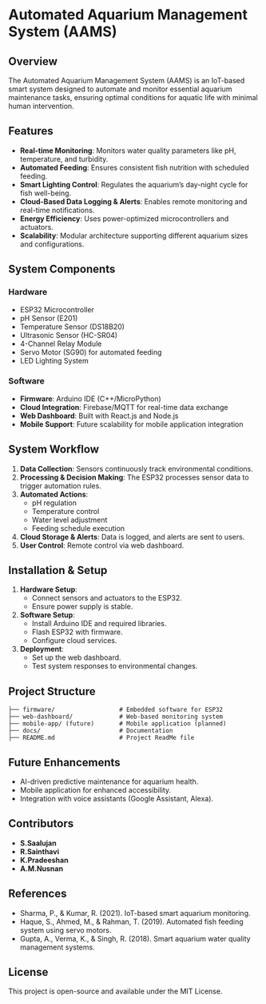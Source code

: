 # Automated Aquarium Management System (AAMS)

## Overview
The Automated Aquarium Management System (AAMS) is an IoT-based smart system designed to automate and monitor essential aquarium maintenance tasks, ensuring optimal conditions for aquatic life with minimal human intervention.

## Features
- **Real-time Monitoring**: Monitors water quality parameters like pH, temperature, and turbidity.
- **Automated Feeding**: Ensures consistent fish nutrition with scheduled feeding.
- **Smart Lighting Control**: Regulates the aquarium’s day-night cycle for fish well-being.
- **Cloud-Based Data Logging & Alerts**: Enables remote monitoring and real-time notifications.
- **Energy Efficiency**: Uses power-optimized microcontrollers and actuators.
- **Scalability**: Modular architecture supporting different aquarium sizes and configurations.

## System Components
### Hardware
- ESP32 Microcontroller
- pH Sensor (E201)
- Temperature Sensor (DS18B20)
- Ultrasonic Sensor (HC-SR04)
- 4-Channel Relay Module
- Servo Motor (SG90) for automated feeding
- LED Lighting System

### Software
- **Firmware**: Arduino IDE (C++/MicroPython)
- **Cloud Integration**: Firebase/MQTT for real-time data exchange
- **Web Dashboard**: Built with React.js and Node.js
- **Mobile Support**: Future scalability for mobile application integration

## System Workflow
1. **Data Collection**: Sensors continuously track environmental conditions.
2. **Processing & Decision Making**: The ESP32 processes sensor data to trigger automation rules.
3. **Automated Actions**:
   - pH regulation
   - Temperature control
   - Water level adjustment
   - Feeding schedule execution
4. **Cloud Storage & Alerts**: Data is logged, and alerts are sent to users.
5. **User Control**: Remote control via web dashboard.

## Installation & Setup
1. **Hardware Setup**:
   - Connect sensors and actuators to the ESP32.
   - Ensure power supply is stable.
2. **Software Setup**:
   - Install Arduino IDE and required libraries.
   - Flash ESP32 with firmware.
   - Configure cloud services.
3. **Deployment**:
   - Set up the web dashboard.
   - Test system responses to environmental changes.

## Project Structure
```
├── firmware/                  # Embedded software for ESP32
├── web-dashboard/             # Web-based monitoring system
├── mobile-app/ (future)       # Mobile application (planned)
├── docs/                      # Documentation
├── README.md                  # Project ReadMe file
```

## Future Enhancements
- AI-driven predictive maintenance for aquarium health.
- Mobile application for enhanced accessibility.
- Integration with voice assistants (Google Assistant, Alexa).

## Contributors
- **S.Saalujan**
- **R.Sainthavi**
- **K.Pradeeshan**
- **A.M.Nusnan**

## References
- Sharma, P., & Kumar, R. (2021). IoT-based smart aquarium monitoring.
- Haque, S., Ahmed, M., & Rahman, T. (2019). Automated fish feeding system using servo motors.
- Gupta, A., Verma, K., & Singh, R. (2018). Smart aquarium water quality management systems.

## License
This project is open-source and available under the MIT License.
